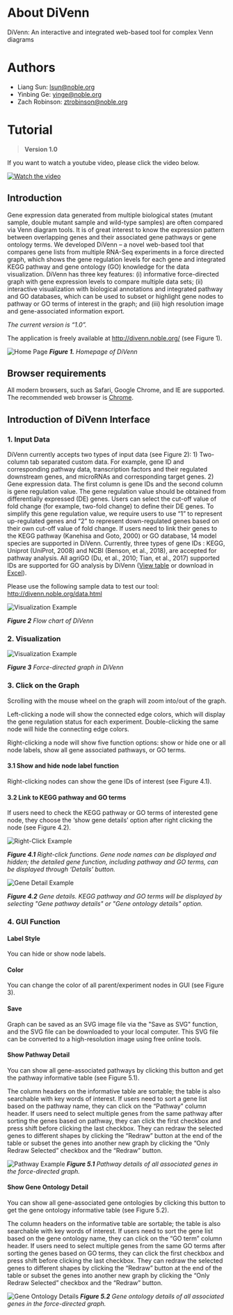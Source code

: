 # About DiVenn
DiVenn: An interactive and integrated web-based tool for complex Venn diagrams

# Authors
- Liang Sun: lsun@noble.org
- Yinbing Ge: yinge@noble.org
- Zach Robinson: ztrobinson@noble.org

# Tutorial
> **Version 1.0**

If you want to watch a youtube video, please click the video below.

[![Watch the video](https://img.youtube.com/vi/v94KcR2hcdg/maxresdefault.jpg)](https://youtu.be/v94KcR2hcdg)
## Introduction
Gene expression data generated from multiple biological states (mutant sample, double mutant sample and wild-type samples) are often compared via Venn diagram tools. It is of great interest to know the expression pattern between overlapping genes and their associated gene pathways or gene ontology terms. We developed DiVenn – a novel web-based tool that compares gene lists from multiple RNA-Seq experiments in a force directed graph, which shows the gene regulation levels for each gene and integrated KEGG pathway and gene ontology (GO) knowledge for the data visualization. DiVenn has three key features: (i) informative force-directed graph with gene expression levels to compare multiple data sets; (ii) interactive visualization with biological annotations and integrated pathway and GO databases, which can be used to subset or highlight gene nodes to pathway or GO terms of interest in the graph; and (iii) high resolution image and gene-associated information export.


*The current version is “1.0”.*

The application is freely available at http://divenn.noble.org/  (see Figure 1). 

 
![Home Page](./image/tutorial/homepage.PNG)
 _**Figure 1.** Homepage of DiVenn_


## Browser requirements
All modern browsers, such as Safari, Google Chrome, and IE are supported. The recommended web browser is [Chrome](https://www.google.com/chrome/). 

## Introduction of DiVenn Interface
### 1.   Input Data

DiVenn currently accepts two types of input data (see Figure 2): 1) Two-column tab separated custom data. For example, gene ID and corresponding pathway data, transcription factors and their regulated downstream genes, and microRNAs and corresponding target genes. 2) Gene expression data. The first column is gene IDs and the second column is gene regulation value. The gene regulation value should be obtained from differentially expressed (DE) genes. Users can select the cut-off value of fold change (for example, two-fold change) to define their DE genes. To simplify this gene regulation value, we require users to use “1” to represent up-regulated genes and “2” to represent down-regulated genes based on their own cut-off value of fold change. If users need to link their genes to the KEGG pathway (Kanehisa and Goto, 2000) or GO database, 14 model species are supported in DiVenn. Currently, three types of gene IDs : KEGG, Uniprot (UniProt, 2008) and NCBI (Benson, et al., 2018), are accepted for pathway analysis. All agriGO (Du, et al., 2010; Tian, et al., 2017) supported IDs are supported for GO analysis by DiVenn ([View table](image/tutorial/GO_table.md) or download in [Excel](image/tutorial/GO_version.xlsx)).

Please use the following sample data to test our tool: http://divenn.noble.org/data.html

![Visualization Example](./image/tutorial/Figure2.png)

_**Figure 2** Flow chart of DiVenn_

### 2.   Visualization
![Visualization Example](./image/tutorial/force-directed-graph.PNG)

 _**Figure 3** Force-directed graph in DiVenn_




### 3.	Click on the Graph
Scrolling with the mouse wheel on the graph will zoom into/out of the graph.

Left-clicking a node will show the connected edge colors, which will display the gene regulation status for each experiment. Double-clicking the same node will hide the connecting edge colors.

Right-clicking a node will show five function options: show or hide one or all node labels, show all gene associated pathways, or GO terms.


#### 3.1	Show and hide node label function
Right-clicking nodes can show the gene IDs of interest (see Figure 4.1).

#### 3.2	Link to KEGG pathway and GO terms
If users need to check the KEGG pathway or GO terms of interested gene node, they choose the ‘show gene details’ option after right clicking the node (see Figure 4.2).

 
![Right-Click Example](./image/tutorial/clickGraph.PNG)

_**Figure 4.1** Right-click functions. Gene node names can be displayed and hidden; the detailed gene function, including pathway and GO terms, can be displayed through ‘Details’ button._


![Gene Detail Example](./image/tutorial/geneDetail.PNG)

_**Figure 4.2** Gene details. KEGG pathway and GO terms will be displayed by selecting "Gene pathway details" or "Gene ontology details" option._

### 4.	GUI Function

#### Label Style
You can hide or show node labels. 

#### Color
You can change the color of all parent/experiment nodes in GUI (see Figure 3).

#### Save
Graph can be saved as an SVG image file via the "Save as SVG" function, and the SVG file can be downloaded to your local computer. This SVG file can be converted to a high-resolution image using free online tools.

#### Show Pathway Detail
You can show all gene-associated pathways by clicking this button and get the pathway informative table (see Figure 5.1).

The column headers on the informative table are sortable; the table is also searchable with key words of interest. If users need to sort a gene list based on the pathway name, they can click on the “Pathway” column header. If users need to select multiple genes from the same pathway after sorting the genes based on pathway, they can click the first checkbox and press shift before clicking the last checkbox. They can redraw the selected genes to different shapes by clicking the “Redraw” button at the end of the table or subset the genes into another new graph by clicking the “Only Redraw Selected” checkbox and the “Redraw” button.
 

 
![Pathway Example](./image/tutorial/pathwayTable.PNG)
_**Figure 5.1** Pathway details of all associated genes in the force-directed graph._

#### Show Gene Ontology Detail
You can show all gene-associated gene ontologies by clicking this button to get the gene ontology informative table (see Figure 5.2).

The column headers on the informative table are sortable; the table is also searchable with key words of interest. If users need to sort the gene list based on the gene ontology name, they can click on the “GO term” column header. If users need to select multiple genes from the same GO terms after sorting the genes based on GO terms, they can click the first checkbox and press shift before clicking the last checkbox. They can redraw the selected genes to different shapes by clicking the “Redraw” button at the end of the table or subset the genes into another new graph by clicking the “Only Redraw Selected” checkbox and the “Redraw” button.

![Gene Ontology Details](./image/tutorial/geneOntologyDetails.png)
_**Figure 5.2** Gene ontology details of all associated genes in the force-directed graph._


